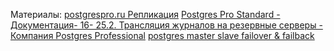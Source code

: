 
Материалы:
[postgrespro.ru Репликация](https://postgrespro.ru/docs/postgrespro/16/runtime-config-replication)
[Postgres Pro Standard - Документация- 16- 25.2. Трансляция журналов на резервные серверы - Компания Postgres Professional](https://postgrespro.ru/docs/postgrespro/16/warm-standby#STREAMING-REPLICATION-SLOTS)
[postgres master slave failover & failback](https://www.youtube.com/watch?v=lnY9MIyiALY&t=142s)
